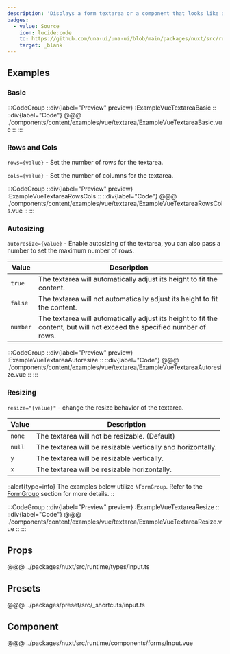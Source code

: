 ```yaml
---
description: 'Displays a form textarea or a component that looks like a textarea.'
badges:
  - value: Source
    icon: lucide:code
    to: https://github.com/una-ui/una-ui/blob/main/packages/nuxt/src/runtime/components/forms/Input.vue
    target: _blank
---
```


## Examples

### Basic

:::CodeGroup
::div{label="Preview" preview}
  :ExampleVueTextareaBasic
::
::div{label="Code"}
@@@ ./components/content/examples/vue/textarea/ExampleVueTextareaBasic.vue
::
:::

### Rows and Cols

`rows={value}` - Set the number of rows for the textarea.

`cols={value}` - Set the number of columns for the textarea.

:::CodeGroup
::div{label="Preview" preview}
  :ExampleVueTextareaRowsCols
::
::div{label="Code"}
@@@ ./components/content/examples/vue/textarea/ExampleVueTextareaRowsCols.vue
::
:::

### Autosizing

`autoresize={value}` - Enable autosizing of the textarea, you can also pass a number to set the maximum number of rows.

| Value    | Description                                                                                                             |
| -------- | ----------------------------------------------------------------------------------------------------------------------- |
| `true`   | The textarea will automatically adjust its height to fit the content.                                                   |
| `false`  | The textarea will not automatically adjust its height to fit the content.                                               |
| `number` | The textarea will automatically adjust its height to fit the content, but will not exceed the specified number of rows. |

:::CodeGroup
::div{label="Preview" preview}
  :ExampleVueTextareaAutoresize
::
::div{label="Code"}
@@@ ./components/content/examples/vue/textarea/ExampleVueTextareaAutoresize.vue
::
:::

### Resizing

`resize="{value}"` - change the resize behavior of the textarea.

| Value  | Description                                                 |
| ------ | ----------------------------------------------------------- |
| `none` | The textarea will not be resizable. (Default)               |
| `null` | The textarea will be resizable vertically and horizontally. |
| `y`    | The textarea will be resizable vertically.                  |
| `x`    | The textarea will be resizable horizontally.                |

::alert{type=info}
The examples below utilize `NFormGroup`. Refer to the [FormGroup](form-group) section for more details.
::

:::CodeGroup
::div{label="Preview" preview}
  :ExampleVueTextareaResize
::
::div{label="Code"}
@@@ ./components/content/examples/vue/textarea/ExampleVueTextareaResize.vue
::
:::

## Props

@@@ ../packages/nuxt/src/runtime/types/input.ts

## Presets

@@@ ../packages/preset/src/_shortcuts/input.ts

## Component

@@@ ../packages/nuxt/src/runtime/components/forms/Input.vue

